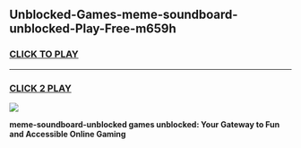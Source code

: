 
## Unblocked-Games-meme-soundboard-unblocked-Play-Free-m659h
<h3>
<a href="https://premium76.site?title=meme-soundboard-unblocked&ref=23A">CLICK TO PLAY</a></h3>
<hr>

<h3>
<a href="https://premium76.site?title=meme-soundboard-unblocked&ref=23A">CLICK 2 PLAY</a>
  
</h3>

<a href="https://premium76.site?title=meme-soundboard-unblocked&ref=23A"><img src="https://clearcache.store/games.png"></a>


**meme-soundboard-unblocked games unblocked: Your Gateway to Fun and Accessible Online Gaming**
